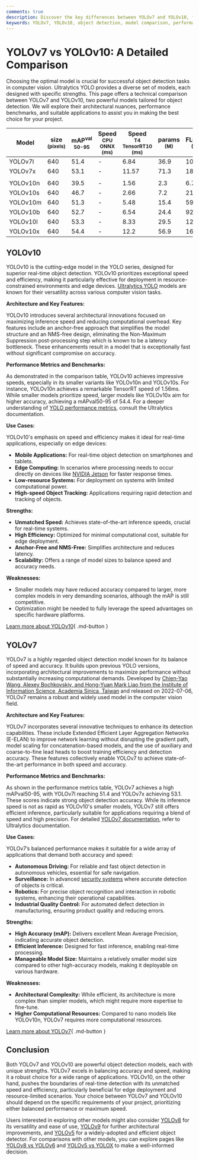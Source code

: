 ```yaml
---
comments: true
description: Discover the key differences between YOLOv7 and YOLOv10, from architecture to performance benchmarks, to choose the optimal model for your needs.
keywords: YOLOv7, YOLOv10, object detection, model comparison, performance benchmarks, computer vision, Ultralytics YOLO, edge deployment, real-time AI
---
```


# YOLOv7 vs YOLOv10: A Detailed Comparison

Choosing the optimal model is crucial for successful object detection tasks in computer vision. Ultralytics YOLO provides a diverse set of models, each designed with specific strengths. This page offers a technical comparison between YOLOv7 and YOLOv10, two powerful models tailored for object detection. We will explore their architectural nuances, performance benchmarks, and suitable applications to assist you in making the best choice for your project.

<script async src="https://cdn.jsdelivr.net/npm/chart.js"></script>
<script defer src="../../javascript/benchmark.js"></script>

<canvas id="modelComparisonChart" width="1024" height="400" active-models='["YOLOv7", "YOLOv10"]'></canvas>

| Model    | size<br><sup>(pixels) | mAP<sup>val<br>50-95 | Speed<br><sup>CPU ONNX<br>(ms) | Speed<br><sup>T4 TensorRT10<br>(ms) | params<br><sup>(M) | FLOPs<br><sup>(B) |
| -------- | --------------------- | -------------------- | ------------------------------ | ----------------------------------- | ------------------ | ----------------- |
| YOLOv7l  | 640                   | 51.4                 | -                              | 6.84                                | 36.9               | 104.7             |
| YOLOv7x  | 640                   | 53.1                 | -                              | 11.57                               | 71.3               | 189.9             |
|          |                       |                      |                                |                                     |                    |                   |
| YOLOv10n | 640                   | 39.5                 | -                              | 1.56                                | 2.3                | 6.7               |
| YOLOv10s | 640                   | 46.7                 | -                              | 2.66                                | 7.2                | 21.6              |
| YOLOv10m | 640                   | 51.3                 | -                              | 5.48                                | 15.4               | 59.1              |
| YOLOv10b | 640                   | 52.7                 | -                              | 6.54                                | 24.4               | 92.0              |
| YOLOv10l | 640                   | 53.3                 | -                              | 8.33                                | 29.5               | 120.3             |
| YOLOv10x | 640                   | 54.4                 | -                              | 12.2                                | 56.9               | 160.4             |

## YOLOv10

YOLOv10 is the cutting-edge model in the YOLO series, designed for superior real-time object detection. YOLOv10 prioritizes exceptional speed and efficiency, making it particularly effective for deployment in resource-constrained environments and edge devices. [Ultralytics YOLO](https://www.ultralytics.com/yolo) models are known for their versatility across various computer vision tasks.

**Architecture and Key Features:**

YOLOv10 introduces several architectural innovations focused on maximizing inference speed and reducing computational overhead. Key features include an anchor-free approach that simplifies the model structure and an NMS-free design, eliminating the Non-Maximum Suppression post-processing step which is known to be a latency bottleneck. These enhancements result in a model that is exceptionally fast without significant compromise on accuracy.

**Performance Metrics and Benchmarks:**

As demonstrated in the comparison table, YOLOv10 achieves impressive speeds, especially in its smaller variants like YOLOv10n and YOLOv10s. For instance, YOLOv10n achieves a remarkable TensorRT speed of 1.56ms. While smaller models prioritize speed, larger models like YOLOv10x aim for higher accuracy, achieving a mAPval50-95 of 54.4. For a deeper understanding of [YOLO performance metrics](https://docs.ultralytics.com/guides/yolo-performance-metrics/), consult the Ultralytics documentation.

**Use Cases:**

YOLOv10's emphasis on speed and efficiency makes it ideal for real-time applications, especially on edge devices:

- **Mobile Applications:** For real-time object detection on smartphones and tablets.
- **Edge Computing:** In scenarios where processing needs to occur directly on devices like [NVIDIA Jetson](https://docs.ultralytics.com/guides/nvidia-jetson/) for faster response times.
- **Low-resource Systems:** For deployment on systems with limited computational power.
- **High-speed Object Tracking:** Applications requiring rapid detection and tracking of objects.

**Strengths:**

- **Unmatched Speed:** Achieves state-of-the-art inference speeds, crucial for real-time systems.
- **High Efficiency:** Optimized for minimal computational cost, suitable for edge deployment.
- **Anchor-Free and NMS-Free:** Simplifies architecture and reduces latency.
- **Scalability:** Offers a range of model sizes to balance speed and accuracy needs.

**Weaknesses:**

- Smaller models may have reduced accuracy compared to larger, more complex models in very demanding scenarios, although the mAP is still competitive.
- Optimization might be needed to fully leverage the speed advantages on specific hardware platforms.

[Learn more about YOLOv10](https://docs.ultralytics.com/models/yolov10/){ .md-button }

## YOLOv7

YOLOv7 is a highly regarded object detection model known for its balance of speed and accuracy. It builds upon previous YOLO versions, incorporating architectural improvements to maximize performance without substantially increasing computational demands. Developed by [Chien-Yao Wang, Alexey Bochkovskiy, and Hong-Yuan Mark Liao from the Institute of Information Science, Academia Sinica, Taiwan](https://arxiv.org/abs/2207.02696) and released on 2022-07-06, YOLOv7 remains a robust and widely used model in the computer vision field.

**Architecture and Key Features:**

YOLOv7 incorporates several innovative techniques to enhance its detection capabilities. These include Extended Efficient Layer Aggregation Networks (E-ELAN) to improve network learning without disrupting the gradient path, model scaling for concatenation-based models, and the use of auxiliary and coarse-to-fine lead heads to boost training efficiency and detection accuracy. These features collectively enable YOLOv7 to achieve state-of-the-art performance in both speed and accuracy.

**Performance Metrics and Benchmarks:**

As shown in the performance metrics table, YOLOv7 achieves a high mAPval50-95, with YOLOv7l reaching 51.4 and YOLOv7x achieving 53.1. These scores indicate strong object detection accuracy. While its inference speed is not as rapid as YOLOv10's smaller models, YOLOv7 still offers efficient inference, particularly suitable for applications requiring a blend of speed and high precision. For detailed [YOLOv7 documentation](https://docs.ultralytics.com/models/yolov7/), refer to Ultralytics documentation.

**Use Cases:**

YOLOv7’s balanced performance makes it suitable for a wide array of applications that demand both accuracy and speed:

- **Autonomous Driving:** For reliable and fast object detection in autonomous vehicles, essential for safe navigation.
- **Surveillance:** In advanced [security systems](https://www.ultralytics.com/blog/computer-vision-for-theft-prevention-enhancing-security) where accurate detection of objects is critical.
- **Robotics:** For precise object recognition and interaction in robotic systems, enhancing their operational capabilities.
- **Industrial Quality Control:** For automated defect detection in manufacturing, ensuring product quality and reducing errors.

**Strengths:**

- **High Accuracy (mAP):** Delivers excellent Mean Average Precision, indicating accurate object detection.
- **Efficient Inference:** Designed for fast inference, enabling real-time processing.
- **Manageable Model Size:** Maintains a relatively smaller model size compared to other high-accuracy models, making it deployable on various hardware.

**Weaknesses:**

- **Architectural Complexity:** While efficient, its architecture is more complex than simpler models, which might require more expertise to fine-tune.
- **Higher Computational Resources:** Compared to nano models like YOLOv10n, YOLOv7 requires more computational resources.

[Learn more about YOLOv7](https://docs.ultralytics.com/models/yolov7/){ .md-button }

## Conclusion

Both YOLOv7 and YOLOv10 are powerful object detection models, each with unique strengths. YOLOv7 excels in balancing accuracy and speed, making it a robust choice for a wide range of applications. YOLOv10, on the other hand, pushes the boundaries of real-time detection with its unmatched speed and efficiency, particularly beneficial for edge deployment and resource-limited scenarios. Your choice between YOLOv7 and YOLOv10 should depend on the specific requirements of your project, prioritizing either balanced performance or maximum speed.

Users interested in exploring other models might also consider [YOLOv8](https://docs.ultralytics.com/models/yolov8/) for its versatility and ease of use, [YOLOv9](https://docs.ultralytics.com/models/yolov9/) for further architectural improvements, and [YOLOv5](https://docs.ultralytics.com/models/yolov5/) for a widely-adopted and efficient object detector. For comparisons with other models, you can explore pages like [YOLOv8 vs YOLOv6](https://docs.ultralytics.com/compare/yolov8-vs-yolov6/) and [YOLOv5 vs YOLOX](https://docs.ultralytics.com/compare/yolov5-vs-yolox/) to make a well-informed decision.
